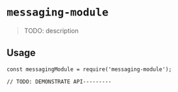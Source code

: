 # `messaging-module`

> TODO: description

## Usage

```
const messagingModule = require('messaging-module');

// TODO: DEMONSTRATE API---------
```
